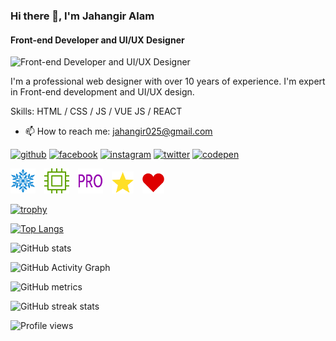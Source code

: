 ### Hi there 👋,  I'm Jahangir Alam
#### Front-end Developer and UI/UX Designer
![Front-end Developer and UI/UX Designer](https://lh3.googleusercontent.com/59apnE48w-1zqDJW9ZLVQl62qx4NnD99q4UZd_oY_S0tQxikIxcBbD-1w3xfSVL2Zoha9mI7ecbOAle9aBPhuWr0IdYjZb4GUkplFJhW1mreG5DoBKhrubPKplcSoWaGpuufLaFqfYkI3vRerA7O08XuTy9o4Hbg5A-y3l1DsalJME2FErpmmN3r3oHtHk-kwXMnE156CPBHbOfCMpzXhEM0jsR8xbFJcrFWIKWvXZhSFV7_TNKpWl2-SdHl7QhKlt8w-SvK3yoc83SLaVoKyDLI6wGpxxrs69UydSsrYmyqou7m5EUoS0G6Y4JUPlKfzrRq-CAN7CWaI_lHiUl5PvGnpehsIEILbj2K4h6QPzejY1v76OjzyJVUutMYsBudHmo56UAIFnv5weJPWAEBBkIcb77uYYW0paNWcOOWG6v0_t-7rNxOqsPyvTSahySREJsfAscXgGSz96rugmBxKXx4LJ_y2GwgfW6-sPVVixtqmzju5j_T71yrbK21eHMzC6GQxD00-E9pfNqw8igsYAcsBDmBKsox8gwaRN0VC1r63MtYQOazYt8Q_tfd7PD2J6BiIBhVIPgliPCzMEfMjz5gVp954X0LKSJzipw6iJ9fnWlk6LFjv0ltwcmLGdxWBjOfUpKdIZU7mR-5Tm22btMnYZvMgLJYezPsWSjRRUJLdHK2_LEcwBpSkI9X5HWYUbQBrbJQv_7E8iarshfcW-YRc8WiNsHe9JF22cc0kEr5aNSB9DBY9jHctUA=w1000-h236-no?authuser=0)

I'm a professional web designer with over 10 years of experience. I'm expert in Front-end development and UI/UX design.

Skills: HTML / CSS / JS / VUE JS / REACT 

- 📫 How to reach me: jahangir025@gmail.com 


[<img src='https://cdn.jsdelivr.net/npm/simple-icons@3.0.1/icons/github.svg' alt='github' height='40'>](https://github.com/jahangir-bd)  [<img src='https://cdn.jsdelivr.net/npm/simple-icons@3.0.1/icons/facebook.svg' alt='facebook' height='40'>](https://www.facebook.com/face.zahangir)  [<img src='https://cdn.jsdelivr.net/npm/simple-icons@3.0.1/icons/instagram.svg' alt='instagram' height='40'>](https://www.instagram.com/jahangirpic/)  [<img src='https://cdn.jsdelivr.net/npm/simple-icons@3.0.1/icons/twitter.svg' alt='twitter' height='40'>](https://twitter.com/Jahangir_mulla)  [<img src='https://cdn.jsdelivr.net/npm/simple-icons@3.0.1/icons/codepen.svg' alt='codepen' height='40'>](https://codepen.io/Jahangir_Alam)  

<a href='https://archiveprogram.github.com/'><img src='https://raw.githubusercontent.com/acervenky/animated-github-badges/master/assets/acbadge.gif' width='40' height='40'></a> <a href='https://docs.github.com/en/developers'><img src='https://raw.githubusercontent.com/acervenky/animated-github-badges/master/assets/devbadge.gif' width='40' height='40'></a> <a href='https://github.com/pricing'><img src='https://raw.githubusercontent.com/acervenky/animated-github-badges/master/assets/pro.gif' width='40' height='40'></a> <a href='https://stars.github.com/'><img src='https://raw.githubusercontent.com/acervenky/animated-github-badges/master/assets/starbadge.gif' width='35' height='35'></a> <a href='https://docs.github.com/en/github/supporting-the-open-source-community-with-github-sponsors'><img src='https://raw.githubusercontent.com/acervenky/animated-github-badges/master/assets/sponsorbadge.gif' width='35' height='35'></a> 

[![trophy](https://github-profile-trophy.vercel.app/?username=jahangir-bd)](https://github.com/ryo-ma/github-profile-trophy)

[![Top Langs](https://github-readme-stats.vercel.app/api/top-langs/?username=jahangir-bd)](https://github.com/anuraghazra/github-readme-stats)

![GitHub stats](https://github-readme-stats.vercel.app/api?username=jahangir-bd&show_icons=true&count_private=true)  

![GitHub Activity Graph](https://activity-graph.herokuapp.com/graph?username=jahangir-bd)  

![GitHub metrics](https://metrics.lecoq.io/jahangir-bd)  

![GitHub streak stats](https://github-readme-streak-stats.herokuapp.com/?user=jahangir-bd)  

![Profile views](https://gpvc.arturio.dev/jahangir-bd)  
